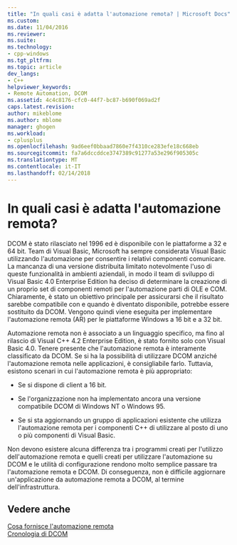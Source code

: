 ```yaml
---
title: "In quali casi è adatta l'automazione remota? | Microsoft Docs"
ms.custom: 
ms.date: 11/04/2016
ms.reviewer: 
ms.suite: 
ms.technology:
- cpp-windows
ms.tgt_pltfrm: 
ms.topic: article
dev_langs:
- C++
helpviewer_keywords:
- Remote Automation, DCOM
ms.assetid: 4c4c8176-cfc0-44f7-bc87-b690f069ad2f
caps.latest.revision: 
author: mikeblome
ms.author: mblome
manager: ghogen
ms.workload:
- cplusplus
ms.openlocfilehash: 9ad6eef0bbaad7860e7f4310ce283efe18c668eb
ms.sourcegitcommit: fa7a6dccddce3747389c91277a53e296f905305c
ms.translationtype: MT
ms.contentlocale: it-IT
ms.lasthandoff: 02/14/2018
---
```

# <a name="where-does-remote-automation-fit-in"></a>In quali casi è adatta l'automazione remota?
DCOM è stato rilasciato nel 1996 ed è disponibile con le piattaforme a 32 e 64 bit. Team di Visual Basic, Microsoft ha sempre considerata Visual Basic utilizzando l'automazione per consentire i relativi componenti comunicare. La mancanza di una versione distribuita limitato notevolmente l'uso di queste funzionalità in ambienti aziendali, in modo il team di sviluppo di Visual Basic 4.0 Enterprise Edition ha deciso di determinare la creazione di un proprio set di componenti remoti per l'automazione parti di OLE e COM. Chiaramente, è stato un obiettivo principale per assicurarsi che il risultato sarebbe compatibile con e quando è diventato disponibile, potrebbe essere sostituito da DCOM. Vengono quindi viene eseguita per implementare l'automazione remota (AR) per le piattaforme Windows a 16 bit e a 32 bit.  
  
 Automazione remota non è associato a un linguaggio specifico, ma fino al rilascio di Visual C++ 4.2 Enterprise Edition, è stato fornito solo con Visual Basic 4.0. Tenere presente che l'automazione remota è interamente classificato da DCOM. Se si ha la possibilità di utilizzare DCOM anziché l'automazione remota nelle applicazioni, è consigliabile farlo. Tuttavia, esistono scenari in cui l'automazione remota è più appropriato:  
  
-   Se si dispone di client a 16 bit.  
  
-   Se l'organizzazione non ha implementato ancora una versione compatibile DCOM di Windows NT o Windows 95.  
  
-   Se si sta aggiornando un gruppo di applicazioni esistente che utilizza l'automazione remota per i componenti C++ di utilizzare al posto di uno o più componenti di Visual Basic.  
  
 Non devono esistere alcuna differenza tra i programmi creati per l'utilizzo dell'automazione remota e quelli creati per utilizzare l'automazione su DCOM e le utilità di configurazione rendono molto semplice passare tra l'automazione remota e DCOM. Di conseguenza, non è difficile aggiornare un'applicazione da automazione remota a DCOM, al termine dell'infrastruttura.  
  
## <a name="see-also"></a>Vedere anche  
 [Cosa fornisce l'automazione remota](what-does-remote-automation-provide-q.md)   
 [Cronologia di DCOM](../mfc/history-of-dcom.md)
